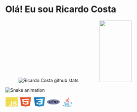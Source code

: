 # Olá! Eu sou Ricardo Costa

<div align="center"> 
  
  <img width="45%" height="195px" src="https://github-readme-stats.vercel.app/api?username=ricardolhc&show_icons=true&count_private=true&hide_border=true&title_color=blue&icon_color=blue&text_color=c9d1d9&bg_color=0d1117" alt="Ricardo Costa github stats" /> 
  
  <img width="45%" height="195px" src="https://github-readme-stats.vercel.app/api/top-langs/?username=ricardolhc&layout=compact&hide_border=true&title_color=bluetext_color=ff91a4&bg_color=0d1117" />
</div>
  
![Snake animation](https://github.com/ricardolhc/ricardolhc/blob/output/github-contribution-grid-snake.svg)

<div style="display: inline_block">
  <img align="center" alt="JS" title="JavaScript" height="30" width="40" src="https://raw.githubusercontent.com/devicons/devicon/master/icons/javascript/javascript-plain.svg">
  <img align="center" alt="HTML" title="HTML" height="30" width="40" src="https://raw.githubusercontent.com/devicons/devicon/master/icons/html5/html5-original.svg">
  <img align="center" alt="CSS" title="CSS" height="30" width="40" src="https://raw.githubusercontent.com/devicons/devicon/master/icons/css3/css3-original.svg">
  <img align="center" alt="PHP" title="PHP" height="30" width="40" src="https://raw.githubusercontent.com/devicons/devicon/master/icons/php/php-original.svg">
  <img align="center" alt="JAVA" title="Java" height="30" width="40" src="https://raw.githubusercontent.com/devicons/devicon/master/icons/java/java-original.svg">
</div>
